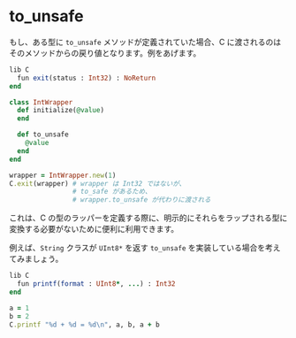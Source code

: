 # to_unsafe

もし、ある型に `to_unsafe` メソッドが定義されていた場合、C に渡されるのはそのメソッドからの戻り値となります。例をあげます。

```ruby
lib C
  fun exit(status : Int32) : NoReturn
end

class IntWrapper
  def initialize(@value)
  end

  def to_unsafe
    @value
  end
end

wrapper = IntWrapper.new(1)
C.exit(wrapper) # wrapper は Int32 ではないが、
                # to_safe があるため、
                # wrapper.to_unsafe が代わりに渡される
```

これは、C の型のラッパーを定義する際に、明示的にそれらをラップされる型に変換する必要がないために便利に利用できます。

例えば、`String` クラスが `UInt8*` を返す `to_unsafe` を実装している場合を考えてみましょう。

```ruby
lib C
  fun printf(format : UInt8*, ...) : Int32
end

a = 1
b = 2
C.printf "%d + %d = %d\n", a, b, a + b
```

